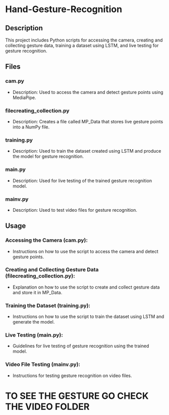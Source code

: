 # Hand-Gesture-Recognition

## Description
This project includes Python scripts for accessing the camera, creating and collecting gesture data, training a dataset using LSTM, and live testing for gesture recognition.

## Files
### cam.py

- Description: Used to access the camera and detect gesture points using MediaPipe.
### filecreating_collection.py

- Description: Creates a file called MP_Data that stores live gesture points into a NumPy file.
### training.py

- Description: Used to train the dataset created using LSTM and produce the model for gesture recognition.
### main.py

- Description: Used for live testing of the trained gesture recognition model.
### mainv.py

- Description: Used to test video files for gesture recognition.
## Usage
### Accessing the Camera (cam.py):

- Instructions on how to use the script to access the camera and detect gesture points.
### Creating and Collecting Gesture Data (filecreating_collection.py):

- Explanation on how to use the script to create and collect gesture data and store it in MP_Data.
### Training the Dataset (training.py):

- Instructions on how to use the script to train the dataset using LSTM and generate the model.
### Live Testing (main.py):

- Guidelines for live testing of gesture recognition using the trained model.
### Video File Testing (mainv.py):

- Instructions for testing gesture recognition on video files.



# TO SEE THE GESTURE GO CHECK THE VIDEO FOLDER
